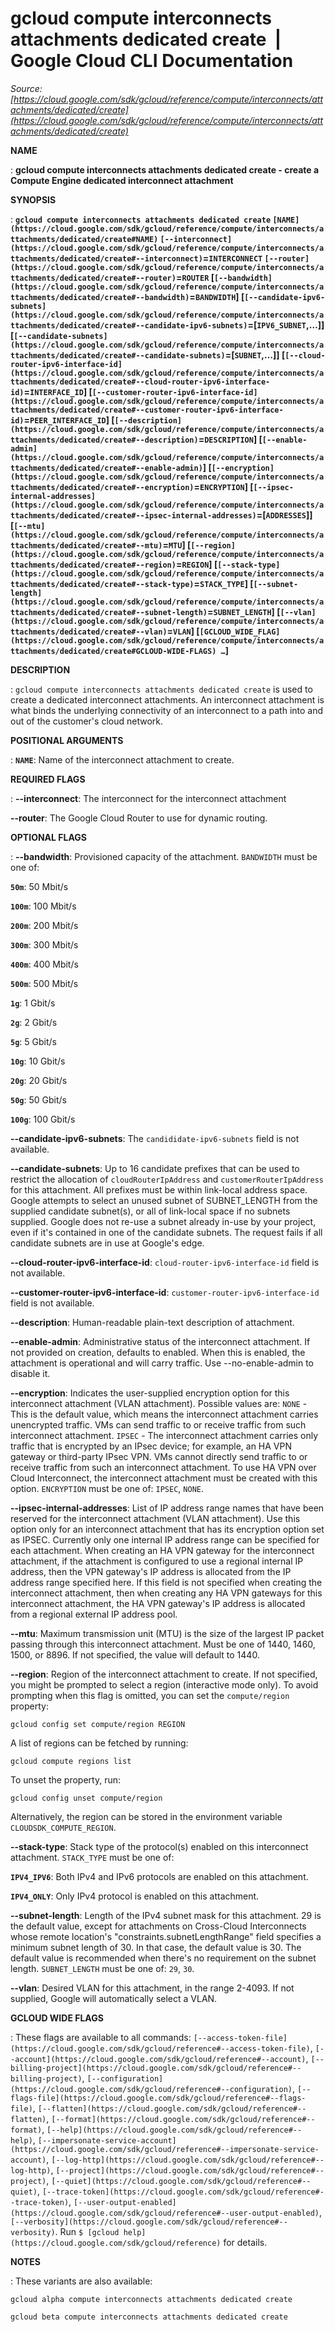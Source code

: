 # gcloud compute interconnects attachments dedicated create  |  Google Cloud CLI Documentation

*Source: [https://cloud.google.com/sdk/gcloud/reference/compute/interconnects/attachments/dedicated/create](https://cloud.google.com/sdk/gcloud/reference/compute/interconnects/attachments/dedicated/create)*

**NAME**

: **gcloud compute interconnects attachments dedicated create - create a Compute Engine dedicated interconnect attachment**

**SYNOPSIS**

: **`gcloud compute interconnects attachments dedicated create` `[NAME](https://cloud.google.com/sdk/gcloud/reference/compute/interconnects/attachments/dedicated/create#NAME)` `[--interconnect](https://cloud.google.com/sdk/gcloud/reference/compute/interconnects/attachments/dedicated/create#--interconnect)`=`INTERCONNECT` `[--router](https://cloud.google.com/sdk/gcloud/reference/compute/interconnects/attachments/dedicated/create#--router)`=`ROUTER` [`[--bandwidth](https://cloud.google.com/sdk/gcloud/reference/compute/interconnects/attachments/dedicated/create#--bandwidth)`=`BANDWIDTH`] [`[--candidate-ipv6-subnets](https://cloud.google.com/sdk/gcloud/reference/compute/interconnects/attachments/dedicated/create#--candidate-ipv6-subnets)`=[`IPV6_SUBNET`,…]] [`[--candidate-subnets](https://cloud.google.com/sdk/gcloud/reference/compute/interconnects/attachments/dedicated/create#--candidate-subnets)`=[`SUBNET`,…]] [`[--cloud-router-ipv6-interface-id](https://cloud.google.com/sdk/gcloud/reference/compute/interconnects/attachments/dedicated/create#--cloud-router-ipv6-interface-id)`=`INTERFACE_ID`] [`[--customer-router-ipv6-interface-id](https://cloud.google.com/sdk/gcloud/reference/compute/interconnects/attachments/dedicated/create#--customer-router-ipv6-interface-id)`=`PEER_INTERFACE_ID`] [`[--description](https://cloud.google.com/sdk/gcloud/reference/compute/interconnects/attachments/dedicated/create#--description)`=`DESCRIPTION`] [`[--enable-admin](https://cloud.google.com/sdk/gcloud/reference/compute/interconnects/attachments/dedicated/create#--enable-admin)`] [`[--encryption](https://cloud.google.com/sdk/gcloud/reference/compute/interconnects/attachments/dedicated/create#--encryption)`=`ENCRYPTION`] [`[--ipsec-internal-addresses](https://cloud.google.com/sdk/gcloud/reference/compute/interconnects/attachments/dedicated/create#--ipsec-internal-addresses)`=[`ADDRESSES`]] [`[--mtu](https://cloud.google.com/sdk/gcloud/reference/compute/interconnects/attachments/dedicated/create#--mtu)`=`MTU`] [`[--region](https://cloud.google.com/sdk/gcloud/reference/compute/interconnects/attachments/dedicated/create#--region)`=`REGION`] [`[--stack-type](https://cloud.google.com/sdk/gcloud/reference/compute/interconnects/attachments/dedicated/create#--stack-type)`=`STACK_TYPE`] [`[--subnet-length](https://cloud.google.com/sdk/gcloud/reference/compute/interconnects/attachments/dedicated/create#--subnet-length)`=`SUBNET_LENGTH`] [`[--vlan](https://cloud.google.com/sdk/gcloud/reference/compute/interconnects/attachments/dedicated/create#--vlan)`=`VLAN`] [`[GCLOUD_WIDE_FLAG](https://cloud.google.com/sdk/gcloud/reference/compute/interconnects/attachments/dedicated/create#GCLOUD-WIDE-FLAGS) …`]**

**DESCRIPTION**

: `gcloud compute interconnects attachments dedicated create` is used
to create a dedicated interconnect attachments. An interconnect attachment is
what binds the underlying connectivity of an interconnect to a path into and out
of the customer's cloud network.

**POSITIONAL ARGUMENTS**

: **`NAME`**:
Name of the interconnect attachment to create.

**REQUIRED FLAGS**

: **--interconnect**:
The interconnect for the interconnect attachment

**--router**:
The Google Cloud Router to use for dynamic routing.

**OPTIONAL FLAGS**

: **--bandwidth**:
Provisioned capacity of the attachment. `BANDWIDTH` must
be one of:

**`50m`**:
50 Mbit/s

**`100m`**:
100 Mbit/s

**`200m`**:
200 Mbit/s

**`300m`**:
300 Mbit/s

**`400m`**:
400 Mbit/s

**`500m`**:
500 Mbit/s

**`1g`**:
1 Gbit/s

**`2g`**:
2 Gbit/s

**`5g`**:
5 Gbit/s

**`10g`**:
10 Gbit/s

**`20g`**:
20 Gbit/s

**`50g`**:
50 Gbit/s

**`100g`**:
100 Gbit/s

**--candidate-ipv6-subnets**:
The `candididate-ipv6-subnets` field is not available.

**--candidate-subnets**:
Up to 16 candidate prefixes that can be used to restrict the allocation of
`cloudRouterIpAddress` and `customerRouterIpAddress` for
this attachment. All prefixes must be within link-local address space. Google
attempts to select an unused subnet of SUBNET_LENGTH from the supplied candidate
subnet(s), or all of link-local space if no subnets supplied. Google does not
re-use a subnet already in-use by your project, even if it's contained in one of
the candidate subnets. The request fails if all candidate subnets are in use at
Google's edge.

**--cloud-router-ipv6-interface-id**:
`cloud-router-ipv6-interface-id` field is not available.

**--customer-router-ipv6-interface-id**:
`customer-router-ipv6-interface-id` field is not available.

**--description**:
Human-readable plain-text description of attachment.

**--enable-admin**:
Administrative status of the interconnect attachment. If not provided on
creation, defaults to enabled. When this is enabled, the attachment is
operational and will carry traffic. Use --no-enable-admin to disable it.

**--encryption**:
Indicates the user-supplied encryption option for this interconnect attachment
(VLAN attachment).
Possible values are:
`NONE` - This is the default value, which means the interconnect
attachment carries unencrypted traffic. VMs can send traffic to or receive
traffic from such interconnect attachment.
`IPSEC` - The interconnect attachment carries only traffic that is
encrypted by an IPsec device; for example, an HA VPN gateway or third-party
IPsec VPN. VMs cannot directly send traffic to or receive traffic from such an
interconnect attachment. To use HA VPN over Cloud Interconnect, the interconnect
attachment must be created with this option.
`ENCRYPTION` must be one of: `IPSEC`,
`NONE`.

**--ipsec-internal-addresses**:
List of IP address range names that have been reserved for the interconnect
attachment (VLAN attachment). Use this option only for an interconnect
attachment that has its encryption option set as IPSEC. Currently only one
internal IP address range can be specified for each attachment. When creating an
HA VPN gateway for the interconnect attachment, if the attachment is configured
to use a regional internal IP address, then the VPN gateway's IP address is
allocated from the IP address range specified here. If this field is not
specified when creating the interconnect attachment, then when creating any HA
VPN gateways for this interconnect attachment, the HA VPN gateway's IP address
is allocated from a regional external IP address pool.

**--mtu**:
Maximum transmission unit (MTU) is the size of the largest IP packet passing
through this interconnect attachment. Must be one of 1440, 1460, 1500, or 8896.
If not specified, the value will default to 1440.

**--region**:
Region of the interconnect attachment to create. If not specified, you might be
prompted to select a region (interactive mode only).
To avoid prompting when this flag is omitted, you can set the
``compute/region`` property:

```
gcloud config set compute/region REGION
```

A list of regions can be fetched by running:

```
gcloud compute regions list
```

To unset the property, run:

```
gcloud config unset compute/region
```

Alternatively, the region can be stored in the environment variable
``CLOUDSDK_COMPUTE_REGION``.

**--stack-type**:
Stack type of the protocol(s) enabled on this interconnect attachment.
`STACK_TYPE` must be one of:

**`IPV4_IPV6`**:
Both IPv4 and IPv6 protocols are enabled on this attachment.

**`IPV4_ONLY`**:
Only IPv4 protocol is enabled on this attachment.

**--subnet-length**:
Length of the IPv4 subnet mask for this attachment. 29 is the default value,
except for attachments on Cross-Cloud Interconnects whose remote location's
"constraints.subnetLengthRange" field specifies a minimum subnet length of 30.
In that case, the default value is 30. The default value is recommended when
there's no requirement on the subnet length.
`SUBNET_LENGTH` must be one of: `29`,
`30`.

**--vlan**:
Desired VLAN for this attachment, in the range 2-4093. If not supplied, Google
will automatically select a VLAN.

**GCLOUD WIDE FLAGS**

: These flags are available to all commands: `[--access-token-file](https://cloud.google.com/sdk/gcloud/reference#--access-token-file)`,
`[--account](https://cloud.google.com/sdk/gcloud/reference#--account)`, `[--billing-project](https://cloud.google.com/sdk/gcloud/reference#--billing-project)`,
`[--configuration](https://cloud.google.com/sdk/gcloud/reference#--configuration)`,
`[--flags-file](https://cloud.google.com/sdk/gcloud/reference#--flags-file)`,
`[--flatten](https://cloud.google.com/sdk/gcloud/reference#--flatten)`, `[--format](https://cloud.google.com/sdk/gcloud/reference#--format)`, `[--help](https://cloud.google.com/sdk/gcloud/reference#--help)`, `[--impersonate-service-account](https://cloud.google.com/sdk/gcloud/reference#--impersonate-service-account)`,
`[--log-http](https://cloud.google.com/sdk/gcloud/reference#--log-http)`,
`[--project](https://cloud.google.com/sdk/gcloud/reference#--project)`, `[--quiet](https://cloud.google.com/sdk/gcloud/reference#--quiet)`, `[--trace-token](https://cloud.google.com/sdk/gcloud/reference#--trace-token)`, `[--user-output-enabled](https://cloud.google.com/sdk/gcloud/reference#--user-output-enabled)`,
`[--verbosity](https://cloud.google.com/sdk/gcloud/reference#--verbosity)`.
Run `$ [gcloud help](https://cloud.google.com/sdk/gcloud/reference)` for details.

**NOTES**

: These variants are also available:

```
gcloud alpha compute interconnects attachments dedicated create
```

```
gcloud beta compute interconnects attachments dedicated create
```